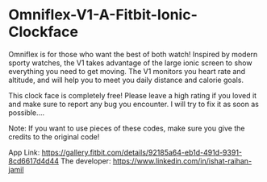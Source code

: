 # Omniflex-V1-A-Fitbit-Ionic-Clockface

Omniflex is for those who want the best of both watch! Inspired by modern sporty watches, the V1 takes advantage of the large ionic screen to show everything you need to get moving. The V1 monitors you heart rate and altitude, and will help you to meet you daily distance and calorie goals. 

This clock face is completely free!
Please leave a high rating if you loved it and make sure to report any bug you encounter. I will try to fix it as soon as possible....

Note: If you want to use pieces of these codes, make sure you give the credits to the original code!

App Link: https://gallery.fitbit.com/details/92185a64-eb1d-491d-9391-8cd6617d4d44
The developer: https://www.linkedin.com/in/ishat-raihan-jamil

